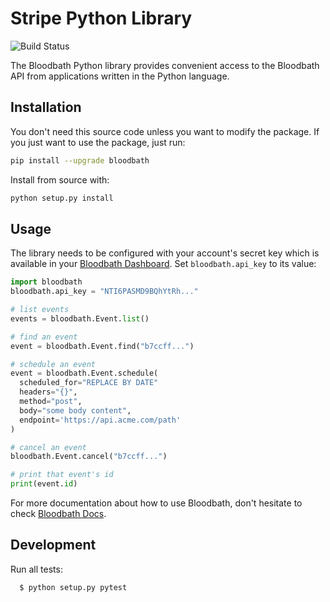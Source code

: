 # Stripe Python Library

![Build Status](https://github.com/bloodbath-io/bloodbath-python/actions/workflows/main.yml/badge.svg)

The Bloodbath Python library provides convenient access to the Bloodbath API from
applications written in the Python language.


## Installation

You don't need this source code unless you want to modify the package. If you just
want to use the package, just run:

```sh
pip install --upgrade bloodbath
```

Install from source with:

```sh
python setup.py install
```

## Usage

The library needs to be configured with your account's secret key which is
available in your [Bloodbath Dashboard][api-keys]. Set `bloodbath.api_key` to its
value:

```python
import bloodbath
bloodbath.api_key = "NTI6PASMD9BQhYtRh..."

# list events
events = bloodbath.Event.list()

# find an event
event = bloodbath.Event.find("b7ccff...")

# schedule an event
event = bloodbath.Event.schedule(
  scheduled_for="REPLACE BY DATE"
  headers="{}",
  method="post",
  body="some body content",
  endpoint='https://api.acme.com/path'
)

# cancel an event
bloodbath.Event.cancel("b7ccff...")

# print that event's id
print(event.id)
```

For more documentation about how to use Bloodbath, don't hesitate to check [Bloodbath Docs](https://docs.bloodbath.io/).

## Development

Run all tests:

```
  $ python setup.py pytest
```

[api-keys]: https://app.bloodbath.io/
